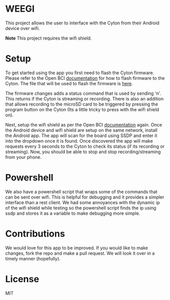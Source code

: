 # WEEGI
This project allows the user to interface with the Cyton from their Android device over wifi.

**Note** This project requires the wifi shield.

# Setup
To get started using the app you first need to flash the Cyton firmware. Please refer to the Open BCI [documentation](http://docs.openbci.com/Hardware/05-Cyton_Board_Programming_Tutorial) for how to flash firmware to the Cyton. The file that will be used to flash the firmware is [here](https://github.com/DavidMCarek/WEEGI/tree/master/Firmware).

The firmware changes adds a status command that is used by sending 'n'. This returns if the Cyton is streaming or recording. There is also an addition that allows recording to the microSD card to be triggered by pressing the program button on the Cyton (Its a little tricky to press with the wifi shield on).

Next, setup the wifi shield as per the Open BCI [documentation](http://docs.openbci.com/Tutorials/03-Wifi_Getting_Started_Guide) again. Once the Android device and wifi shield are setup on the same network, install the Android app. The app will scan for the board using SSDP and enter it into the dropdown once it is found. Once discovered the app will make requests every 3 seconds to the Cyton to check its status (if its recording or streaming). Now, you should be able to stop and stop recording/streaming from your phone.

# Powershell
We also have a powershell script that wraps some of the commands that can be sent over wifi. This is helpful for debugging and it provides a simpler interface than a rest client. We had some annoyances with the dynamic ip of the wifi shield while testing so the powershell script finds the ip using ssdp and stores it as a variable to make debugging more simple.

# Contributions
We would love for this app to be improved. If you would like to make changes, fork the repo and make a pull request. We will look it over in a timely manner (hopefully).

# License
MIT
